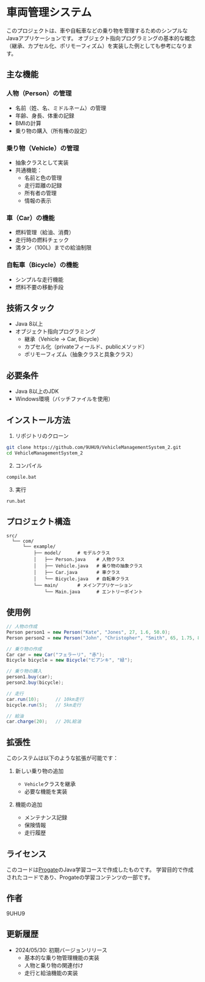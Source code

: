 # 車両管理システム

このプロジェクトは、車や自転車などの乗り物を管理するためのシンプルなJavaアプリケーションです。
オブジェクト指向プログラミングの基本的な概念（継承、カプセル化、ポリモーフィズム）を実装した例としても参考になります。

## 主な機能

### 人物（Person）の管理
- 名前（姓、名、ミドルネーム）の管理
- 年齢、身長、体重の記録
- BMIの計算
- 乗り物の購入（所有権の設定）

### 乗り物（Vehicle）の管理
- 抽象クラスとして実装
- 共通機能：
  - 名前と色の管理
  - 走行距離の記録
  - 所有者の管理
  - 情報の表示

### 車（Car）の機能
- 燃料管理（給油、消費）
- 走行時の燃料チェック
- 満タン（100L）までの給油制限

### 自転車（Bicycle）の機能
- シンプルな走行機能
- 燃料不要の移動手段

## 技術スタック

- Java 8以上
- オブジェクト指向プログラミング
  - 継承（Vehicle → Car, Bicycle）
  - カプセル化（privateフィールド、publicメソッド）
  - ポリモーフィズム（抽象クラスと具象クラス）

## 必要条件

- Java 8以上のJDK
- Windows環境（バッチファイルを使用）

## インストール方法

1. リポジトリのクローン
```bash
git clone https://github.com/9UHU9/VehicleManagementSystem_2.git
cd VehicleManagementSystem_2
```

2. コンパイル
```bash
compile.bat
```

3. 実行
```bash
run.bat
```

## プロジェクト構造

```
src/
  └── com/
      └── example/
          ├── model/      # モデルクラス
          │   ├── Person.java    # 人物クラス
          │   ├── Vehicle.java   # 乗り物の抽象クラス
          │   ├── Car.java       # 車クラス
          │   └── Bicycle.java   # 自転車クラス
          └── main/       # メインアプリケーション
              └── Main.java      # エントリーポイント
```

## 使用例

```java
// 人物の作成
Person person1 = new Person("Kate", "Jones", 27, 1.6, 50.0);
Person person2 = new Person("John", "Christopher", "Smith", 65, 1.75, 80.0);

// 乗り物の作成
Car car = new Car("フェラーリ", "赤");
Bicycle bicycle = new Bicycle("ビアンキ", "緑");

// 乗り物の購入
person1.buy(car);
person2.buy(bicycle);

// 走行
car.run(10);      // 10km走行
bicycle.run(5);   // 5km走行

// 給油
car.charge(20);   // 20L給油
```

## 拡張性

このシステムは以下のような拡張が可能です：

1. 新しい乗り物の追加
   - `Vehicle`クラスを継承
   - 必要な機能を実装

2. 機能の追加
   - メンテナンス記録
   - 保険情報
   - 走行履歴

## ライセンス

このコードは[Progate](https://prog-8.com/)のJava学習コースで作成したものです。
学習目的で作成されたコードであり、Progateの学習コンテンツの一部です。

## 作者

9UHU9

## 更新履歴

- 2024/05/30: 初期バージョンリリース
  - 基本的な乗り物管理機能の実装
  - 人物と乗り物の関連付け
  - 走行と給油機能の実装
